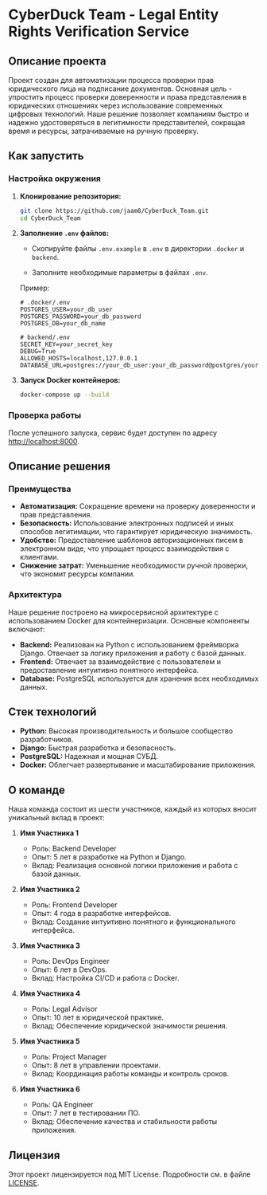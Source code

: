 # CyberDuck Team - Legal Entity Rights Verification Service

## Описание проекта

Проект создан для автоматизации процесса проверки прав юридического лица на подписание документов. Основная цель - упростить процесс проверки доверенности и права представления в юридических отношениях через использование современных цифровых технологий. Наше решение позволяет компаниям быстро и надежно удостоверяться в легитимности представителей, сокращая время и ресурсы, затрачиваемые на ручную проверку.

## Как запустить

### Настройка окружения

1. **Клонирование репозитория:**

   ```bash
   git clone https://github.com/jaam8/CyberDuck_Team.git
   cd CyberDuck_Team
   ```

2. **Заполнение `.env` файлов:**

   - Скопируйте файлы `.env.example` в `.env` в директории `.docker` и `backend`.
   
   - Заполните необходимые параметры в файлах `.env`.

   Пример:
   
   ```env
   # .docker/.env
   POSTGRES_USER=your_db_user
   POSTGRES_PASSWORD=your_db_password
   POSTGRES_DB=your_db_name
   ```

   ```env
   # backend/.env
   SECRET_KEY=your_secret_key
   DEBUG=True
   ALLOWED_HOSTS=localhost,127.0.0.1
   DATABASE_URL=postgres://your_db_user:your_db_password@postgres/your_db_name
   ```

3. **Запуск Docker контейнеров:**

   ```bash
   docker-compose up --build
   ```

### Проверка работы

После успешного запуска, сервис будет доступен по адресу [http://localhost:8000](http://localhost:8000).

## Описание решения

### Преимущества

- **Автоматизация:** Сокращение времени на проверку доверенности и прав представления.
- **Безопасность:** Использование электронных подписей и иных способов легитимации, что гарантирует юридическую значимость.
- **Удобство:** Предоставление шаблонов авторизационных писем в электронном виде, что упрощает процесс взаимодействия с клиентами.
- **Снижение затрат:** Уменьшение необходимости ручной проверки, что экономит ресурсы компании.

### Архитектура

Наше решение построено на микросервисной архитектуре с использованием Docker для контейнеризации. Основные компоненты включают:

- **Backend:** Реализован на Python с использованием фреймворка Django. Отвечает за логику приложения и работу с базой данных.
- **Frontend:** Отвечает за взаимодействие с пользователем и предоставление интуитивно понятного интерфейса.
- **Database:** PostgreSQL используется для хранения всех необходимых данных.

## Стек технологий

- **Python:** Высокая производительность и большое сообщество разработчиков.
- **Django:** Быстрая разработка и безопасность.
- **PostgreSQL:** Надежная и мощная СУБД.
- **Docker:** Облегчает развертывание и масштабирование приложения.

## О команде

Наша команда состоит из шести участников, каждый из которых вносит уникальный вклад в проект:

1. **Имя Участника 1**
   - Роль: Backend Developer
   - Опыт: 5 лет в разработке на Python и Django.
   - Вклад: Реализация основной логики приложения и работа с базой данных.

2. **Имя Участника 2**
   - Роль: Frontend Developer
   - Опыт: 4 года в разработке интерфейсов.
   - Вклад: Создание интуитивно понятного и функционального интерфейса.

3. **Имя Участника 3**
   - Роль: DevOps Engineer
   - Опыт: 6 лет в DevOps.
   - Вклад: Настройка CI/CD и работа с Docker.

4. **Имя Участника 4**
   - Роль: Legal Advisor
   - Опыт: 10 лет в юридической практике.
   - Вклад: Обеспечение юридической значимости решения.

5. **Имя Участника 5**
   - Роль: Project Manager
   - Опыт: 8 лет в управлении проектами.
   - Вклад: Координация работы команды и контроль сроков.

6. **Имя Участника 6**
   - Роль: QA Engineer
   - Опыт: 7 лет в тестировании ПО.
   - Вклад: Обеспечение качества и стабильности работы приложения.

## Лицензия

Этот проект лицензируется под MIT License. Подробности см. в файле [LICENSE](LICENSE).
